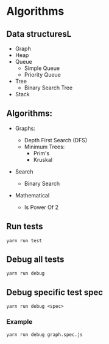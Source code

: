 # Algorithms

## Data structuresL

* Graph
* Heap
* Queue
    * Simple Queue
    * Priority Queue
* Tree
    * Binary Search Tree
* Stack

## Algorithms:

* Graphs:
    * Depth First Search (DFS)
    * Minimum Trees:
        * Prim's
        * Kruskal

* Search
    * Binary Search

* Mathematical
    * Is Power Of 2
    

## Run tests

```
yarn run test
```

## Debug all tests

```
yarn run debug
```

## Debug specific test spec

```
yarn run debug <spec>
```

### Example

```
yarn run debug graph.spec.js
```